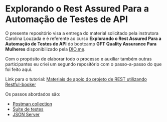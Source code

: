 # Explorando o Rest Assured Para a Automação de Testes de API

O presente repositório visa a entrega do material solicitado pela instrutora Carolina Louzada e é referente ao curso **Explorando o Rest Assured Para a Automação de Testes de API** do bootcamp **GFT Quality Assurance Para Mulheres** disponibilizado pela [DIO.me](https://web.dio.me/).

Com o propósito de elaborar todo o processo e auxiliar também outras participantes eu criei um segundo repositório com o passo-a-passo do que foi feito aqui.

Link para o tutorial: [Materiais de apoio do projeto de REST utilizando Restful-booker](https://github.com/SrtaZuzza/materiais-apoio-proj-restfull-booker)

Os passos abordados são:
- [Postman collection](https://github.com/SrtaZuzza/materiais-apoio-proj-restfull-booker/tree/main/PostmanCollection#criando-sua-collection-no-postman-)
- [Suite de testes](https://github.com/SrtaZuzza/materiais-apoio-proj-restfull-booker/tree/main/SuiteTestes#criando-sua-suite-de-testes-)
- [JSON Server](https://github.com/SrtaZuzza/materiais-apoio-proj-restfull-booker/tree/main/JSONServer#indo-al%C3%A9m-com-o-json-server-)

